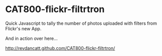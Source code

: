 CAT800-flickr-filtrtron
=======================

Quick Javascript to tally the number of photos uploaded with filters from Flickr's new App.

And in action over here...

http://revdancatt.github.com/CAT800-flickr-filtrtron/